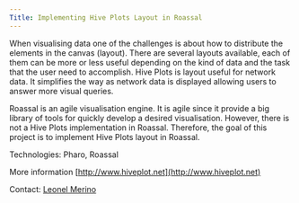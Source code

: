 ```yaml
---
Title: Implementing Hive Plots Layout in Roassal
---
```


When visualising data one of the challenges is about how to distribute the elements in the canvas (layout). There are several layouts available, each of them can be more or less useful depending on the kind of data and the task that the user need to accomplish. Hive Plots is layout useful for network data. It simplifies the way as network data is displayed allowing users to answer more visual queries.

Roassal is an agile visualisation engine. It is agile since it provide a big library of tools for quickly develop a desired visualisation. However, there is not a Hive Plots implementation in Roassal. Therefore, the goal of this project is to implement Hive Plots layout in Roassal.

Technologies: Pharo, Roassal

More information [http://www.hiveplot.net](http://www.hiveplot.net)

Contact: [Leonel Merino](%base_url%/staff/merino)
